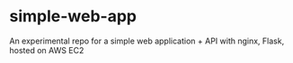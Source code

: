 # simple-web-app
An experimental repo for a simple web application + API with nginx, Flask, hosted on AWS EC2
